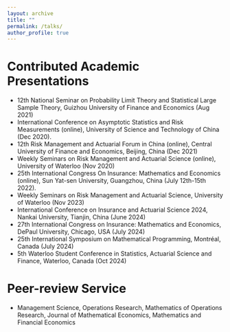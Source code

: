```yaml
---
layout: archive
title: ""
permalink: /talks/
author_profile: true
---
```


# Contributed Academic Presentations
* 12th National Seminar on Probability Limit Theory and Statistical Large Sample Theory, Guizhou University of Finance and Economics (Aug 2021)
* International Conference on Asymptotic Statistics and Risk Measurements (online), University of Science and Technology of China (Dec 2020).
* 12th Risk Management and Actuarial Forum in China (online), Central University of Finance and Economics, Beijing, China (Dec 2021)
* Weekly Seminars on Risk Management and Actuarial Science (online), University of Waterloo (Nov 2020)
* 25th International Congress On Insurance: Mathematics and Economics (online), Sun Yat-sen University, Guangzhou, China (July 12th-15th 2022).
* Weekly Seminars on Risk Management and Actuarial Science, University of Waterloo (Nov 2023)
* International Conference on Insurance and Actuarial Science 2024, Nankai University, Tianjin, China (June 2024)
* 27th International Congress on Insurance: Mathematics and Economics, DePaul University, Chicago, USA (July 2024)
* 25th International Symposium on Mathematical Programming, Montréal, Canada (July 2024)
* 5th Waterloo Student Conference in Statistics, Actuarial Science and Finance, Waterloo, Canada (Oct 2024)

# Peer-review Service
* Management Science, Operations Research, Mathematics of Operations Research, Journal of Mathematical Economics, Mathematics and Financial Economics
